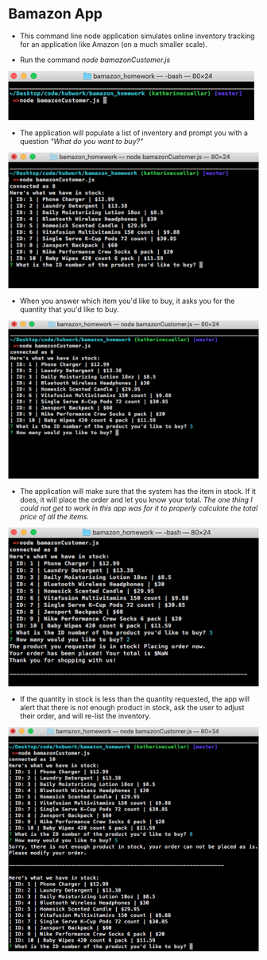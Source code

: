 # Bamazon App

* This command line node application simulates online inventory tracking for an application like Amazon (on a much smaller scale).

* Run the command _node bamazonCustomer.js_ 

![](images/1.png)

* The application will populate a list of inventory and prompt you with a question _"What do you want to buy?"_

![](images/2.png)

* When you answer which item you'd like to buy, it asks you for the quantity that you'd like to buy.

![](images/3.png)

* The application will make sure that the system has the item in stock. If it does, it will place the order and let you know your total.
    _The one thing I could not get to work in this app was for it to properly calculate the total price of all the items._

![](images/4.png)

* If the quantity in stock is less than the quantity requested, the app will alert that there is not enough product in stock, ask the user to adjust their order, and will re-list the inventory.

![](images/5.png)